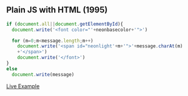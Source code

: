 ## Plain JS with HTML (1995)

```javascript
if (document.all||document.getElementById){
  document.write('<font color="'+neonbasecolor+'">')

  for (m=0;m<message.length;m++)
    document.write('<span id="neonlight'+m+'">'+message.charAt(m)
    +'</span>')
    document.write('</font>')
}
else
  document.write(message)
```

[Live Example](http://www.theworldsworstwebsiteever.com/)
